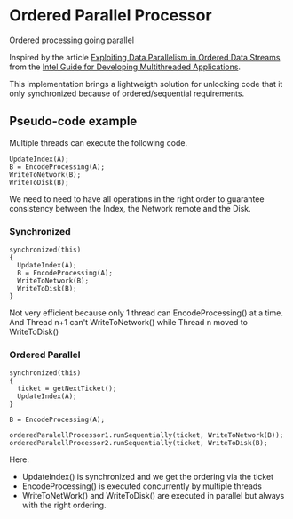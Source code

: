 # Ordered Parallel Processor
Ordered processing going parallel

Inspired by the article [Exploiting Data Parallelism in Ordered Data Streams](https://software.intel.com/en-us/articles/exploiting-data-parallelism-in-ordered-data-streams)
from the [Intel Guide for Developing Multithreaded Applications](https://software.intel.com/en-us/articles/intel-guide-for-developing-multithreaded-applications).

This implementation brings a lightweigth solution for unlocking code that it only synchronized because of ordered/sequential requirements.

## Pseudo-code example

Multiple threads can execute the following code.

```
UpdateIndex(A);
B = EncodeProcessing(A);
WriteToNetwork(B);
WriteToDisk(B);
```

We need to need to have all operations in the right order to guarantee consistency between the Index, the Network remote and the Disk.

### Synchronized

```
synchronized(this)
{
  UpdateIndex(A);
  B = EncodeProcessing(A);
  WriteToNetwork(B);
  WriteToDisk(B);
}
```

Not very efficient because only 1 thread can EncodeProcessing() at a time.
And Thread n+1 can't WriteToNetwork() while Thread n moved to WriteToDisk()

### Ordered Parallel

```
synchronized(this)
{
  ticket = getNextTicket();
  UpdateIndex(A);
}
  
B = EncodeProcessing(A);

orderedParalellProcessor1.runSequentially(ticket, WriteToNetwork(B));
orderedParalellProcessor2.runSequentially(ticket, WriteToDisk(B);
```

Here:
- UpdateIndex() is synchronized and we get the ordering via the ticket
- EncodeProcessing() is executed concurrently by multiple threads
- WriteToNetWork() and WriteToDisk() are executed in parallel but always with the right ordering.
